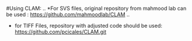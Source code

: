 #Using CLAM: 
..
*For SVS files, original repository from mahmood lab can be used : https://github.com/mahmoodlab/CLAM
 ..
 * for TIFF Files, repository with adjusted code should be used: https://github.com/pcicales/CLAM.git
